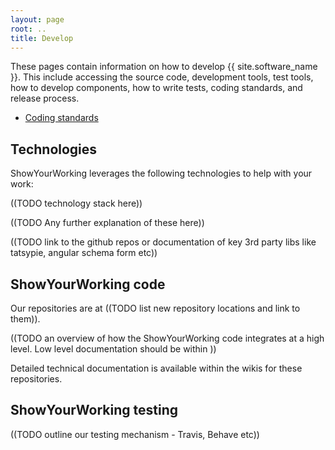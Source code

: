 ```yaml
---
layout: page
root: ..
title: Develop
---
```


These pages contain information on how to develop
{{ site.software_name }}. This include accessing the source code,
development tools, test tools, how to develop components, how to
write tests, coding standards, and release process.

* [Coding standards](./CodingStandards.html)

## Technologies

ShowYourWorking leverages the following technologies to help with your work:

((TODO technology stack here))

((TODO Any further explanation of these here))

((TODO link to the github repos or documentation of key 3rd party libs like tatsypie, angular schema form etc))

## ShowYourWorking code

Our repositories are at ((TODO list new repository locations and link to them)).

((TODO an overview of how the ShowYourWorking code integrates at a high level. Low level documentation should be within ))

Detailed technical documentation is available within the wikis for these repositories.

## ShowYourWorking testing

((TODO outline our testing mechanism - Travis, Behave etc))


